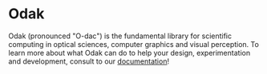 # Odak
Odak (pronounced "O-dac") is the fundamental library for scientific computing in optical sciences, computer graphics and visual perception.
To learn more about what Odak can do to help your design, experimentation and development, consult to our [documentation](https://kunguz.github.io/odak/)!
